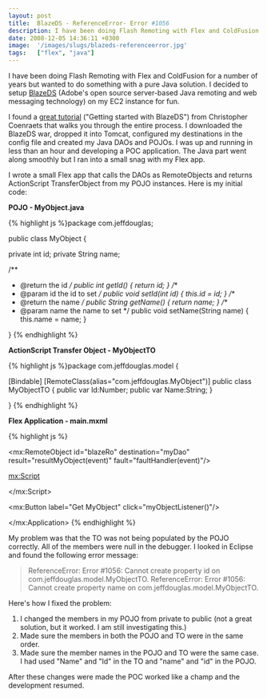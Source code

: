 ```yaml
---
layout: post
title:  BlazeDS - ReferenceError- Error #1056
description: I have been doing Flash Remoting with Flex and ColdFusion for a number of years but wanted to do something with a pure Java solution. I decided to setup BlazeDS (Adobes open source server-based Java remoting and web messaging technology) on my EC2 instance for fun. I found a great tutorial (Getting started with BlazeDS) from Christopher Coenraets that walks you through the entire process. I downloaded the BlazeDS war, dropped it into Tomcat, configured my destinations in the config file and crea
date: 2008-12-05 14:36:11 +0300
image:  '/images/slugs/blazeds-referenceerror.jpg'
tags:   ["flex", "java"]
---
```

<p>I have been doing Flash Remoting with Flex and ColdFusion for a number of years but wanted to do something with a pure Java solution. I decided to setup <a href="http://opensource.adobe.com/wiki/display/blazeds/BlazeDS/" target="_blank">BlazeDS</a> (Adobe's open source server-based Java remoting and web messaging technology) on my EC2 instance for fun.</p>
<p>I found a <a href="http://www.adobe.com/devnet/livecycle/articles/blazeds_gettingstarted.html" target="_blank">great tutorial</a> ("Getting started with BlazeDS") from Christopher Coenraets that walks you through the entire process. I downloaded the BlazeDS war, dropped it into Tomcat, configured my destinations in the config file and created my Java DAOs and POJOs. I was up and running in less than an hour and developing a POC application. The Java part went along smoothly but I ran into a small snag with my Flex app.</p>
<p>I wrote a small Flex app that calls the DAOs as RemoteObjects and returns ActionScript TransferObject from my POJO instances. Here is my initial code:</p>
<p><strong>POJO - MyObject.java</strong></p>
{% highlight js %}package com.jeffdouglas;

public class MyObject {

 private int id;
 private String name;

 /**
 * @return the id
 */
 public int getId() {
  return id;
 }
 /**
 * @param id the id to set
 */
 public void setId(int id) {
  this.id = id;
 }
 /**
 * @return the name
 */
 public String getName() {
  return name;
 }
 /**
 * @param name the name to set
 */
 public void setName(String name) {
  this.name = name;
 }

}
{% endhighlight %}
<p><strong>ActionScript Transfer Object - MyObjectTO</strong></p>
{% highlight js %}package com.jeffdouglas.model
{

 [Bindable]
 [RemoteClass(alias="com.jeffdouglas.MyObject")]
 public class MyObjectTO
 {
  public var Id:Number;
  public var Name:String;
 }

}
{% endhighlight %}
<p><strong>Flex Application - main.mxml</strong></p>
{% highlight js %}<?xml version="1.0" encoding="utf-8"?>
<mx:Application xmlns:mx="http://www.adobe.com/2006/mxml" layout="absolute">

 <mx:RemoteObject id="blazeRo" destination="myDao"
  result="resultMyObject(event)"
  fault="faultHandler(event)"/>   

 <mx:Script>
 <![CDATA[
 import mx.controls.Alert;
 import mx.rpc.events.FaultEvent;
 import mx.rpc.events.ResultEvent;
 import mx.utils.ObjectUtil;
 import com.jeffdouglas.model.*;

 private function myObjectListener():void
 {
  blazeRo.getMyObject();
 }

 private function resultMyObject(event:ResultEvent):void
 {
  var m:MyObjectTO = event.result as MyObjectTO;
  Alert.show(ObjectUtil.toString(m));
 }

 private function faultHandler(event:FaultEvent):void
 {
  Alert.show(event.fault.faultString);
 }
 ]]>
 </mx:Script>

 <mx:Button label="Get MyObject" click="myObjectListener()"/>

</mx:Application>
{% endhighlight %}
<p>My problem was that the TO was not being populated by the POJO correctly. All of the members were null in the debugger. I looked in Eclipse and found the following error message:</p>
<blockquote>ReferenceError: Error #1056: Cannot create property id on com.jeffdouglas.model.MyObjectTO.
ReferenceError: Error #1056: Cannot create property name on com.jeffdouglas.model.MyObjectTO.</blockquote>
Here's how I fixed the problem:
<ol>
 <li>I changed the members in my POJO from private to public (not a great solution, but it worked. I am still investigating this.)</li>
 <li>Made sure the members in both the POJO and TO were in the same order.</li>
 <li>Made sure the member names in the POJO and TO were the same case. I had used "Name" and "Id" in the TO and "name" and "id" in the POJO.</li>
</ol>
After these changes were made the POC worked like a champ and the development resumed.
